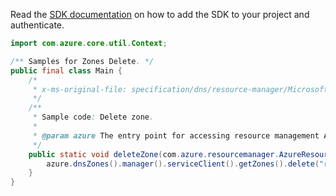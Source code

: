 Read the [SDK documentation](https://github.com/Azure/azure-sdk-for-java/blob/azure-resourcemanager_2.15.0/sdk/resourcemanager/azure-resourcemanager/README.md) on how to add the SDK to your project and authenticate.

```java
import com.azure.core.util.Context;

/** Samples for Zones Delete. */
public final class Main {
    /*
     * x-ms-original-file: specification/dns/resource-manager/Microsoft.Network/stable/2018-05-01/examples/DeleteZone.json
     */
    /**
     * Sample code: Delete zone.
     *
     * @param azure The entry point for accessing resource management APIs in Azure.
     */
    public static void deleteZone(com.azure.resourcemanager.AzureResourceManager azure) {
        azure.dnsZones().manager().serviceClient().getZones().delete("rg1", "zone1", null, Context.NONE);
    }
}
```
